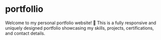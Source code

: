 # portfollio
Welcome to my personal portfolio website! 🚀 This is a fully responsive and uniquely designed portfolio showcasing my skills, projects, certifications, and contact details.
